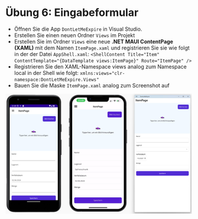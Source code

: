 # Übung 6: Eingabeformular

- Öffnen Sie die App `DontLetMeExpire` in Visual Studio.
- Erstellen Sie einen neuen Ordner `Views` im Projekt
- Erstellen Sie im Ordner `Views` eine neue **.NET MAUI ContentPage (XAML)** mit dem Namen `ItemPage.xaml` und registrieren Sie sie wie folgt in der der Datei `AppShell.xaml`: `<ShellContent Title="Item" ContentTemplate="{DataTemplate views:ItemPage}" Route="ItemPage" />`
- Registrieren Sie den XAML-Namespace views analog zum Namespace local in der Shell wie folgt: `xmlns:views="clr-namespace:DontLetMeExpire.Views"`
- Bauen Sie die Maske `ItemPage.xaml` analog zum Screenshot auf


![Skizze des gewünschten Layouts](Images/lab_b.jpg)
